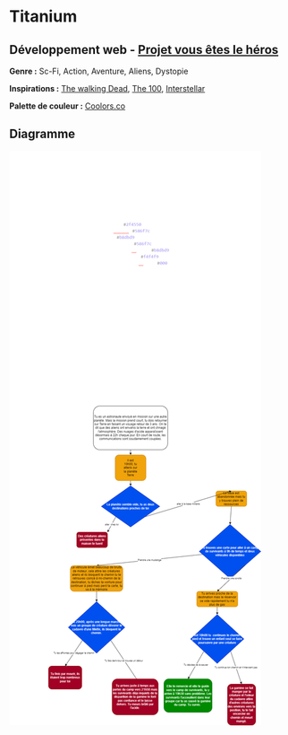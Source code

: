 # Titanium
## Développement web - [Projet vous êtes le héros](https://smnarnold.com/projets/vous-etes-le-heros)

**Genre :** Sc-Fi, Action, Aventure, Aliens, Dystopie

**Inspirations :** [The walking Dead](https://en.wikipedia.org/wiki/The_Walking_Dead_(TV_series)), [The 100](https://en.wikipedia.org/wiki/The_100_(TV_series)), [Interstellar](https://en.wikipedia.org/wiki/Interstellar_(film))

**Palette de couleur :** [Coolors.co](https://coolors.co/000000-2f4550-586f7c-b8dbd9-f4f4f9)
## Diagramme 
![dezemma_daniel_PS1.1__582-324MO.png](assets/png/dezemma_daniel_PS1.1__582-324MO.png)
